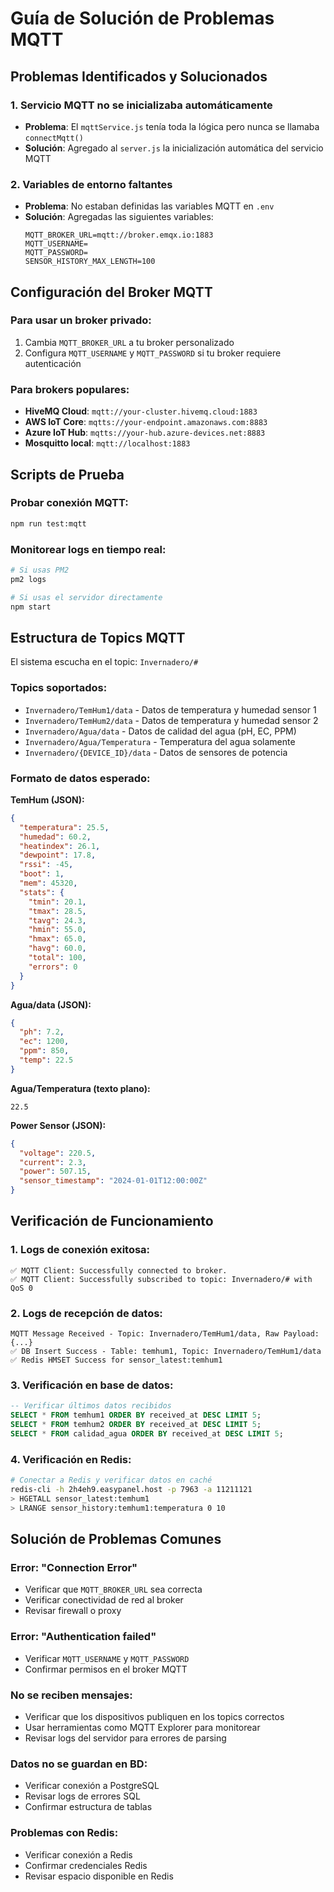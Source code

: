 # Guía de Solución de Problemas MQTT

## Problemas Identificados y Solucionados

### 1. **Servicio MQTT no se inicializaba automáticamente**
- **Problema**: El `mqttService.js` tenía toda la lógica pero nunca se llamaba `connectMqtt()`
- **Solución**: Agregado al `server.js` la inicialización automática del servicio MQTT

### 2. **Variables de entorno faltantes**
- **Problema**: No estaban definidas las variables MQTT en `.env`
- **Solución**: Agregadas las siguientes variables:
  ```env
  MQTT_BROKER_URL=mqtt://broker.emqx.io:1883
  MQTT_USERNAME=
  MQTT_PASSWORD=
  SENSOR_HISTORY_MAX_LENGTH=100
  ```

## Configuración del Broker MQTT

### Para usar un broker privado:
1. Cambia `MQTT_BROKER_URL` a tu broker personalizado
2. Configura `MQTT_USERNAME` y `MQTT_PASSWORD` si tu broker requiere autenticación

### Para brokers populares:
- **HiveMQ Cloud**: `mqtt://your-cluster.hivemq.cloud:1883`
- **AWS IoT Core**: `mqtts://your-endpoint.amazonaws.com:8883`
- **Azure IoT Hub**: `mqtts://your-hub.azure-devices.net:8883`
- **Mosquitto local**: `mqtt://localhost:1883`

## Scripts de Prueba

### Probar conexión MQTT:
```bash
npm run test:mqtt
```

### Monitorear logs en tiempo real:
```bash
# Si usas PM2
pm2 logs

# Si usas el servidor directamente
npm start
```

## Estructura de Topics MQTT

El sistema escucha en el topic: `Invernadero/#`

### Topics soportados:
- `Invernadero/TemHum1/data` - Datos de temperatura y humedad sensor 1
- `Invernadero/TemHum2/data` - Datos de temperatura y humedad sensor 2
- `Invernadero/Agua/data` - Datos de calidad del agua (pH, EC, PPM)
- `Invernadero/Agua/Temperatura` - Temperatura del agua solamente
- `Invernadero/{DEVICE_ID}/data` - Datos de sensores de potencia

### Formato de datos esperado:

**TemHum (JSON):**
```json
{
  "temperatura": 25.5,
  "humedad": 60.2,
  "heatindex": 26.1,
  "dewpoint": 17.8,
  "rssi": -45,
  "boot": 1,
  "mem": 45320,
  "stats": {
    "tmin": 20.1,
    "tmax": 28.5,
    "tavg": 24.3,
    "hmin": 55.0,
    "hmax": 65.0,
    "havg": 60.0,
    "total": 100,
    "errors": 0
  }
}
```

**Agua/data (JSON):**
```json
{
  "ph": 7.2,
  "ec": 1200,
  "ppm": 850,
  "temp": 22.5
}
```

**Agua/Temperatura (texto plano):**
```
22.5
```

**Power Sensor (JSON):**
```json
{
  "voltage": 220.5,
  "current": 2.3,
  "power": 507.15,
  "sensor_timestamp": "2024-01-01T12:00:00Z"
}
```

## Verificación de Funcionamiento

### 1. Logs de conexión exitosa:
```
✅ MQTT Client: Successfully connected to broker.
✅ MQTT Client: Successfully subscribed to topic: Invernadero/# with QoS 0
```

### 2. Logs de recepción de datos:
```
MQTT Message Received - Topic: Invernadero/TemHum1/data, Raw Payload: {...}
✅ DB Insert Success - Table: temhum1, Topic: Invernadero/TemHum1/data
✅ Redis HMSET Success for sensor_latest:temhum1
```

### 3. Verificación en base de datos:
```sql
-- Verificar últimos datos recibidos
SELECT * FROM temhum1 ORDER BY received_at DESC LIMIT 5;
SELECT * FROM temhum2 ORDER BY received_at DESC LIMIT 5;
SELECT * FROM calidad_agua ORDER BY received_at DESC LIMIT 5;
```

### 4. Verificación en Redis:
```bash
# Conectar a Redis y verificar datos en caché
redis-cli -h 2h4eh9.easypanel.host -p 7963 -a 11211121
> HGETALL sensor_latest:temhum1
> LRANGE sensor_history:temhum1:temperatura 0 10
```

## Solución de Problemas Comunes

### Error: "Connection Error"
- Verificar que `MQTT_BROKER_URL` sea correcta
- Verificar conectividad de red al broker
- Revisar firewall o proxy

### Error: "Authentication failed"
- Verificar `MQTT_USERNAME` y `MQTT_PASSWORD`
- Confirmar permisos en el broker MQTT

### No se reciben mensajes:
- Verificar que los dispositivos publiquen en los topics correctos
- Usar herramientas como MQTT Explorer para monitorear
- Revisar logs del servidor para errores de parsing

### Datos no se guardan en BD:
- Verificar conexión a PostgreSQL
- Revisar logs de errores SQL
- Confirmar estructura de tablas

### Problemas con Redis:
- Verificar conexión a Redis
- Confirmar credenciales Redis
- Revisar espacio disponible en Redis
